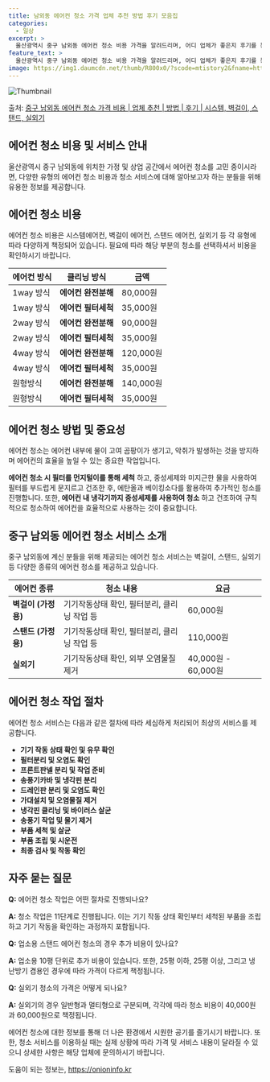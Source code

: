 ```yaml
---
title: 남외동 에어컨 청소 가격 업체 추천 방법 후기 모음집
categories:
  - 일상
excerpt: >
  울산광역시 중구 남외동 에어컨 청소 비용 가격을 알려드리며, 어디 업체가 좋은지 후기를 통해 알아보겠습니다. 현재 글에서는 시스템, 벽걸이, 스탠드, 실외기 각각에 대해 청소 비용이 나와 있으니 참고하시면 되겠습니다. 에어컨 분해 청소 방법 보기 👈 클릭셀프 에어컨 청소 방법 보기👈 클릭중구 남외동 에어컨 청소 비용시스템에어컨 방식클리닝방식금액1way 방식에어컨 완전분해80,000원1way 방식에어컨 필터세척35,000원2way 방식에어컨 완전분해90,000원2way 방식에어컨 필터세척35,000원4way 방식에어컨 완전분해120,000원4way 방식에어컨 필터세척35,000원원형방식에어컨 완전분해140,000원원형방식에어컨 필터세척35,000원에어컨 청소 견적 샘플 보기 👈 클릭에어컨 냄새의 원인에어컨..
feature_text: >
  울산광역시 중구 남외동 에어컨 청소 비용 가격을 알려드리며, 어디 업체가 좋은지 후기를 통해 알아보겠습니다. 현재 글에서는 시스템, 벽걸이, 스탠드, 실외기 각각에 대해 청소 비용이 나와 있으니 참고하시면 되겠습니다. 에어컨 분해 청소 방법 보기 👈 클릭셀프 에어컨 청소 방법 보기👈 클릭중구 남외동 에어컨 청소 비용시스템에어컨 방식클리닝방식금액1way 방식에어컨 완전분해80,000원1way 방식에어컨 필터세척35,000원2way 방식에어컨 완전분해90,000원2way 방식에어컨 필터세척35,000원4way 방식에어컨 완전분해120,000원4way 방식에어컨 필터세척35,000원원형방식에어컨 완전분해140,000원원형방식에어컨 필터세척35,000원에어컨 청소 견적 샘플 보기 👈 클릭에어컨 냄새의 원인에어컨..
image: https://img1.daumcdn.net/thumb/R800x0/?scode=mtistory2&fname=https%3A%2F%2Fblog.kakaocdn.net%2Fdn%2FEyV0u%2FbtsHxjC5jSC%2FtjhnDVznENZkJcIdOm5bN1%2Fimg.webp
---
```


![Thumbnail](https://img1.daumcdn.net/thumb/R800x0/?scode=mtistory2&fname=https%3A%2F%2Fblog.kakaocdn.net%2Fdn%2FEyV0u%2FbtsHxjC5jSC%2FtjhnDVznENZkJcIdOm5bN1%2Fimg.webp)

<p>출처: <a href="https://onioninfo.kr/entry/%EC%A4%91%EA%B5%AC-%EB%82%A8%EC%99%B8%EB%8F%99-%EC%97%90%EC%96%B4%EC%BB%A8-%EC%B2%AD%EC%86%8C-%EA%B0%80%EA%B2%A9-%EB%B9%84%EC%9A%A9-%EC%97%85%EC%B2%B4-%EC%B6%94%EC%B2%9C-%EB%B0%A9%EB%B2%95-%ED%9B%84%EA%B8%B0-%EC%8B%9C%EC%8A%A4%ED%85%9C-%EB%B2%BD%EA%B1%B8%EC%9D%B4-%EC%8A%A4%ED%83%A0%EB%93%9C-%EC%8B%A4%EC%99%B8%EA%B8%B0" rel="dofollow">중구 남외동 에어컨 청소 가격 비용 | 업체 추천 | 방법 | 후기 | 시스템, 벽걸이, 스탠드, 실외기</a> </p>

## 에어컨 청소 비용 및 서비스 안내

울산광역시 중구 남외동에 위치한 가정 및 상업 공간에서 에어컨 청소를 고민 중이시라면, 다양한 유형의 에어컨 청소 비용과 청소 서비스에 대해
알아보고자 하는 분들을 위해 유용한 정보를 제공합니다.

## 에어컨 청소 비용

에어컨 청소 비용은 시스템에어컨, 벽걸이 에어컨, 스탠드 에어컨, 실외기 등 각 유형에 따라 다양하게 책정되어 있습니다. 필요에 따라 해당
부분의 청소를 선택하셔서 비용을 확인하시기 바랍니다.

에어컨 방식 | 클리닝 방식 | 금액  
---|---|---  
1way 방식 | **에어컨 완전분해** | 80,000원  
1way 방식 | **에어컨 필터세척** | 35,000원  
2way 방식 | **에어컨 완전분해** | 90,000원  
2way 방식 | **에어컨 필터세척** | 35,000원  
4way 방식 | **에어컨 완전분해** | 120,000원  
4way 방식 | **에어컨 필터세척** | 35,000원  
원형방식 | **에어컨 완전분해** | 140,000원  
원형방식 | **에어컨 필터세척** | 35,000원  
  


## 에어컨 청소 방법 및 중요성

에어컨 청소는 에어컨 내부에 물이 고여 곰팡이가 생기고, 악취가 발생하는 것을 방지하며 에어컨의 효율을 높일 수 있는 중요한 작업입니다.

**에어컨 청소 시 필터를 먼지털이를 통해 세척** 하고, 중성세제와 미지근한 물을 사용하여 필터를 부드럽게 문지르고 건조한 후, 에탄올과
베이킹소다를 활용하여 추가적인 청소를 진행합니다. 또한, **에어컨 내 냉각기까지 중성세제를 사용하여 청소** 하고 건조하여 규칙적으로
청소하여 에어컨을 효율적으로 사용하는 것이 중요합니다.



## 중구 남외동 에어컨 청소 서비스 소개

중구 남외동에 계신 분들을 위해 제공되는 에어컨 청소 서비스는 벽걸이, 스탠드, 실외기 등 다양한 종류의 에어컨 청소를 제공하고 있습니다.

에어컨 종류 | 청소 내용 | 요금  
---|---|---  
**벽걸이 (가정용)** | 기기작동상태 확인, 필터분리, 클리닝 작업 등 | 60,000원  
**스탠드 (가정용)** | 기기작동상태 확인, 필터분리, 클리닝 작업 등 | 110,000원  
**실외기** | 기기작동상태 확인, 외부 오염물질 제거 | 40,000원 - 60,000원  
  


## 에어컨 청소 작업 절차

에어컨 청소 서비스는 다음과 같은 절차에 따라 세심하게 처리되어 최상의 서비스를 제공합니다.

  * **기기 작동 상태 확인 및 유무 확인**
  * **필터분리 및 오염도 확인**
  * **프론트판넬 분리 및 작업 준비**
  * **송풍기카바 및 냉각핀 분리**
  * **드레인판 분리 및 오염도 확인**
  * **가대설치 및 오염물질 제거**
  * **냉각핀 클리닝 및 바이러스 살균**
  * **송풍기 작업 및 물기 제거**
  * **부품 세척 및 살균**
  * **부품 조립 및 시운전**
  * **최종 검사 및 작동 확인**



## 자주 묻는 질문

**Q:** 에어컨 청소 작업은 어떤 절차로 진행되나요?

**A:** 청소 작업은 11단계로 진행됩니다. 이는 기기 작동 상태 확인부터 세척된 부품을 조립하고 기기 작동을 확인하는 과정까지
포함됩니다.

**Q:** 업소용 스탠드 에어컨 청소의 경우 추가 비용이 있나요?

**A:** 업소용 10평 단위로 추가 비용이 있습니다. 또한, 25평 이하, 25평 이상, 그리고 냉난방기 겸용인 경우에 따라 가격이
다르게 책정됩니다.

**Q:** 실외기 청소의 가격은 어떻게 되나요?

**A:** 실외기의 경우 일반형과 멀티형으로 구분되며, 각각에 따라 청소 비용이 40,000원과 60,000원으로 책정됩니다.



에어컨 청소에 대한 정보를 통해 더 나은 환경에서 시원한 공기를 즐기시기 바랍니다. 또한, 청소 서비스를 이용하실 때는 실제 상황에 따라
가격 및 서비스 내용이 달라질 수 있으니 상세한 사항은 해당 업체에 문의하시기 바랍니다.

 

도움이 되는 정보는, <a href="https://onioninfo.kr" rel="dofollow">https://onioninfo.kr</a>



